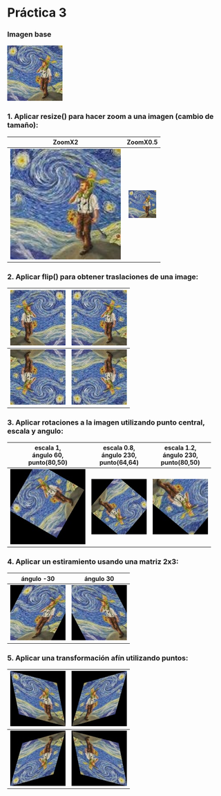 # Práctica 3
### Imagen base  
![](images/vangogh.jpg)  
### 1. Aplicar resize() para hacer zoom a una imagen (cambio de tamaño):  
| ZoomX2 | ZoomX0.5 |
| :---: | :---: |
| ![](images/zoomx2.jpg) | ![](images/zoomx0.5.jpg) |

### 2. Aplicar flip() para obtener traslaciones de una image:
| ![](images/flip1.jpg) | ![](images/vangogh.jpg) |
| :---: | :---: |
| ![](images/flip-1.jpg) | ![](images/flip.jpg) |

### 3. Aplicar rotaciones a la imagen utilizando punto central, escala y angulo:
| escala 1, <br> ángulo 60, <br>punto(80,50) | escala 0.8, <br>ángulo 230, <br>punto(64,64) | escala 1.2, <br>ángulo 230, <br>punto(80,50) |
| :---: | :---: | :---: | 
| ![](images/rotate60_1_80x50.jpg) | ![](images/rotate230_0.8_64x64.jpg) | ![](images/rotate230_1.2_80x50.jpg) |

### 4. Aplicar un estiramiento usando una matriz 2x3:
| ángulo -30 | ángulo 30 |
| :---: | :---: |
| ![](images/shear_-30.jpg) | ![](images/shear_30.jpg) |

### 5. Aplicar una transformación afín utilizando puntos:
| ![](images/affin_transformation_0-0_128-128.jpg) | ![](images/affin_transformation_128-0_0-128.jpg) |
| :---: | :---: |
| ![](images/affin_transformation_128-0_0-128_i.jpg) | ![](images/affin_transformation_0-0_128-128_i.jpg) |